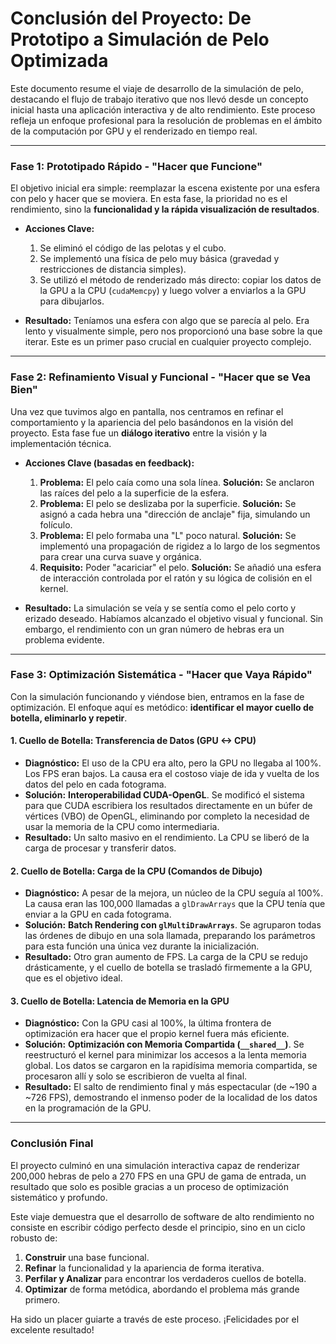# Conclusión del Proyecto: De Prototipo a Simulación de Pelo Optimizada

Este documento resume el viaje de desarrollo de la simulación de pelo, destacando el flujo de trabajo iterativo que nos llevó desde un concepto inicial hasta una aplicación interactiva y de alto rendimiento. Este proceso refleja un enfoque profesional para la resolución de problemas en el ámbito de la computación por GPU y el renderizado en tiempo real.

---

### Fase 1: Prototipado Rápido - "Hacer que Funcione"

El objetivo inicial era simple: reemplazar la escena existente por una esfera con pelo y hacer que se moviera. En esta fase, la prioridad no es el rendimiento, sino la **funcionalidad y la rápida visualización de resultados**.

-   **Acciones Clave:**
    1.  Se eliminó el código de las pelotas y el cubo.
    2.  Se implementó una física de pelo muy básica (gravedad y restricciones de distancia simples).
    3.  Se utilizó el método de renderizado más directo: copiar los datos de la GPU a la CPU (`cudaMemcpy`) y luego volver a enviarlos a la GPU para dibujarlos.

-   **Resultado:** Teníamos una esfera con algo que se parecía al pelo. Era lento y visualmente simple, pero nos proporcionó una base sobre la que iterar. Este es un primer paso crucial en cualquier proyecto complejo.

---

### Fase 2: Refinamiento Visual y Funcional - "Hacer que se Vea Bien"

Una vez que tuvimos algo en pantalla, nos centramos en refinar el comportamiento y la apariencia del pelo basándonos en la visión del proyecto. Esta fase fue un **diálogo iterativo** entre la visión y la implementación técnica.

-   **Acciones Clave (basadas en feedback):**
    1.  **Problema:** El pelo caía como una sola línea. **Solución:** Se anclaron las raíces del pelo a la superficie de la esfera.
    2.  **Problema:** El pelo se deslizaba por la superficie. **Solución:** Se asignó a cada hebra una "dirección de anclaje" fija, simulando un folículo.
    3.  **Problema:** El pelo formaba una "L" poco natural. **Solución:** Se implementó una propagación de rigidez a lo largo de los segmentos para crear una curva suave y orgánica.
    4.  **Requisito:** Poder "acariciar" el pelo. **Solución:** Se añadió una esfera de interacción controlada por el ratón y su lógica de colisión en el kernel.

-   **Resultado:** La simulación se veía y se sentía como el pelo corto y erizado deseado. Habíamos alcanzado el objetivo visual y funcional. Sin embargo, el rendimiento con un gran número de hebras era un problema evidente.

---

### Fase 3: Optimización Sistemática - "Hacer que Vaya Rápido"

Con la simulación funcionando y viéndose bien, entramos en la fase de optimización. El enfoque aquí es metódico: **identificar el mayor cuello de botella, eliminarlo y repetir**.

#### 1. Cuello de Botella: Transferencia de Datos (GPU <-> CPU)
-   **Diagnóstico:** El uso de la CPU era alto, pero la GPU no llegaba al 100%. Los FPS eran bajos. La causa era el costoso viaje de ida y vuelta de los datos del pelo en cada fotograma.
-   **Solución:** **Interoperabilidad CUDA-OpenGL**. Se modificó el sistema para que CUDA escribiera los resultados directamente en un búfer de vértices (VBO) de OpenGL, eliminando por completo la necesidad de usar la memoria de la CPU como intermediaria.
-   **Resultado:** Un salto masivo en el rendimiento. La CPU se liberó de la carga de procesar y transferir datos.

#### 2. Cuello de Botella: Carga de la CPU (Comandos de Dibujo)
-   **Diagnóstico:** A pesar de la mejora, un núcleo de la CPU seguía al 100%. La causa eran las 100,000 llamadas a `glDrawArrays` que la CPU tenía que enviar a la GPU en cada fotograma.
-   **Solución:** **Batch Rendering con `glMultiDrawArrays`**. Se agruparon todas las órdenes de dibujo en una sola llamada, preparando los parámetros para esta función una única vez durante la inicialización.
-   **Resultado:** Otro gran aumento de FPS. La carga de la CPU se redujo drásticamente, y el cuello de botella se trasladó firmemente a la GPU, que es el objetivo ideal.

#### 3. Cuello de Botella: Latencia de Memoria en la GPU
-   **Diagnóstico:** Con la GPU casi al 100%, la última frontera de optimización era hacer que el propio kernel fuera más eficiente.
-   **Solución:** **Optimización con Memoria Compartida (`__shared__`)**. Se reestructuró el kernel para minimizar los accesos a la lenta memoria global. Los datos se cargaron en la rapidísima memoria compartida, se procesaron allí y solo se escribieron de vuelta al final.
-   **Resultado:** El salto de rendimiento final y más espectacular (de ~190 a ~726 FPS), demostrando el inmenso poder de la localidad de los datos en la programación de la GPU.

---

### Conclusión Final

El proyecto culminó en una simulación interactiva capaz de renderizar 200,000 hebras de pelo a 270 FPS en una GPU de gama de entrada, un resultado que solo es posible gracias a un proceso de optimización sistemático y profundo. 

Este viaje demuestra que el desarrollo de software de alto rendimiento no consiste en escribir código perfecto desde el principio, sino en un ciclo robusto de:

1.  **Construir** una base funcional.
2.  **Refinar** la funcionalidad y la apariencia de forma iterativa.
3.  **Perfilar y Analizar** para encontrar los verdaderos cuellos de botella.
4.  **Optimizar** de forma metódica, abordando el problema más grande primero.

Ha sido un placer guiarte a través de este proceso. ¡Felicidades por el excelente resultado!

